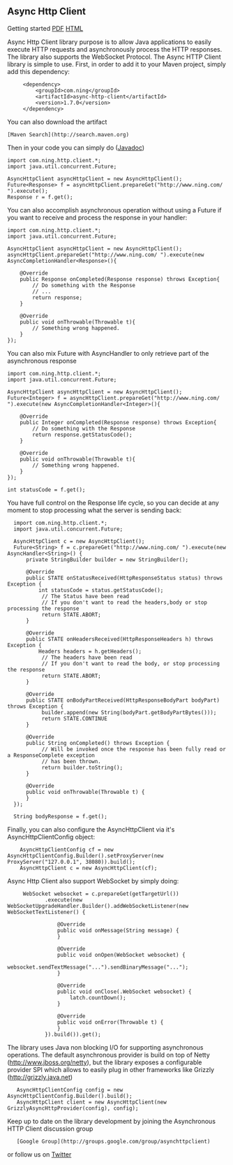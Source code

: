 Async Http Client
-----------------

Getting started [PDF](http://is.gd/kexrN) [HTML](http://is.gd/ja6My)

Async Http Client library purpose is to allow Java applications to easily execute HTTP requests and asynchronously process the HTTP responses. The library also supports the WebSocket Protocol. The Async HTTP Client library is simple to use. First, in order to add it to your Maven project, simply add this dependency:

         <dependency>
             <groupId>com.ning</groupId>
             <artifactId>async-http-client</artifactId>
             <version>1.7.0</version>
         </dependency>

You can also download the artifact

    [Maven Search](http://search.maven.org)

Then in your code you can simply do ([Javadoc](http://sonatype.github.com/async-http-client/apidocs/index.html))

    import com.ning.http.client.*;
    import java.util.concurrent.Future;

    AsyncHttpClient asyncHttpClient = new AsyncHttpClient();
    Future<Response> f = asyncHttpClient.prepareGet("http://www.ning.com/ ").execute();
    Response r = f.get();

You can also accomplish asynchronous operation without using a Future if you want to receive and process the response in your handler:

    import com.ning.http.client.*;
    import java.util.concurrent.Future;

    AsyncHttpClient asyncHttpClient = new AsyncHttpClient();
    asyncHttpClient.prepareGet("http://www.ning.com/ ").execute(new AsyncCompletionHandler<Response>(){
        
        @Override
        public Response onCompleted(Response response) throws Exception{
            // Do something with the Response
            // ...
            return response;
        }
        
        @Override
        public void onThrowable(Throwable t){
            // Something wrong happened.
        }
    });

You can also mix Future with AsyncHandler to only retrieve part of the asynchronous response

    import com.ning.http.client.*;
    import java.util.concurrent.Future;

    AsyncHttpClient asyncHttpClient = new AsyncHttpClient();
    Future<Integer> f = asyncHttpClient.prepareGet("http://www.ning.com/ ").execute(new AsyncCompletionHandler<Integer>(){
        
        @Override
        public Integer onCompleted(Response response) throws Exception{
            // Do something with the Response
            return response.getStatusCode();
        }
        
        @Override
        public void onThrowable(Throwable t){
            // Something wrong happened.
        }
    });
    
    int statuѕCode = f.get();

 You have full control on the Response life cycle, so you can decide at any moment to stop processing what the server is sending back:

      import com.ning.http.client.*;
      import java.util.concurrent.Future;

      AsyncHttpClient c = new AsyncHttpClient();
      Future<String> f = c.prepareGet("http://www.ning.com/ ").execute(new AsyncHandler<String>() {
          private StringBuilder builder = new StringBuilder();

          @Override
          public STATE onStatusReceived(HttpResponseStatus status) throws Exception {
              int statusCode = status.getStatusCode();
               // The Status have been read
               // If you don't want to read the headers,body or stop processing the response
               return STATE.ABORT;
          }

          @Override
          public STATE onHeadersReceived(HttpResponseHeaders h) throws Exception {
              Headers headers = h.getHeaders();
               // The headers have been read
               // If you don't want to read the body, or stop processing the response
               return STATE.ABORT;
          }

          @Override
          public STATE onBodyPartReceived(HttpResponseBodyPart bodyPart) throws Exception {
               builder.append(new String(bodyPart.getBodyPartBytes()));
               return STATE.CONTINUE
          }

          @Override
          public String onCompleted() throws Exception {
               // Will be invoked once the response has been fully read or a ResponseComplete exception
               // has been thrown.
               return builder.toString();
          }

          @Override
          public void onThrowable(Throwable t) {
          }
      });
      
      String bodyResponse = f.get();

Finally, you can also configure the AsyncHttpClient via it's AsyncHttpClientConfig object:

        AsyncHttpClientConfig cf = new AsyncHttpClientConfig.Builder().setProxyServer(new ProxyServer("127.0.0.1", 38080)).build();
        AsyncHttpClient c = new AsyncHttpClient(cf);

Async Http Client also support WebSocket by simply doing:

         WebSocket websocket = c.prepareGet(getTargetUrl())
                .execute(new WebSocketUpgradeHandler.Builder().addWebSocketListener(new WebSocketTextListener() {

                    @Override
                    public void onMessage(String message) {
                    }

                    @Override
                    public void onOpen(WebSocket websocket) {
                        websocket.sendTextMessage("...").sendBinaryMessage("...");
                    }

                    @Override
                    public void onClose(.WebSocket websocket) {
                        latch.countDown();
                    }

                    @Override
                    public void onError(Throwable t) {
                    }
                }).build()).get();

The library uses Java non blocking I/O for supporting asynchronous operations. The default asynchronous provider is build on top of Netty (http://www.jboss.org/netty), but the library exposes a configurable provider SPI which allows to easily plug in other frameworks like Grizzly (http://grizzly.java.net)

       AsyncHttpClientConfig config = new AsyncHttpClientConfig.Builder().build();
       AsyncHttpClient client = new AsyncHttpClient(new GrizzlyAsyncHttpProvider(config), config);

Keep up to date on the library development by joining the Asynchronous HTTP Client discussion group

       [Google Group](http://groups.google.com/group/asynchttpclient)

or follow us on [Twitter](http://twitter.com/jfarcand)

